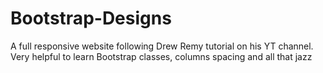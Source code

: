 # Bootstrap-Designs
A full responsive website following Drew Remy tutorial on his YT channel. Very helpful to learn Bootstrap classes, columns spacing and all that jazz

